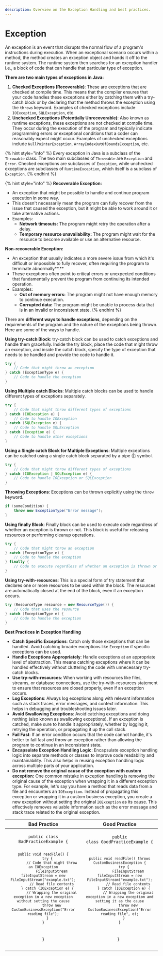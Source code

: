 ```yaml
---
description: Overview on the Exception Handling and best practices.
---
```


# Exception

An exception is an event that disrupts the normal flow of a program's instructions during execution. When an exceptional scenario occurs within a method, the method creates an exception object and hands it off to the runtime system. The runtime system then searches for an exception handler i.e., a block of code that can handle that particular type of exception.

**There are two main types of exceptions in Java:**

1. **Checked Exceptions (Recoverable)**: These are exceptions that are checked at compile time. This means that the compiler ensures that your code handles these exceptions either by catching them with a try-catch block or by declaring that the method throws the exception using the `throws` keyword. Examples of checked exceptions include `IOException`, `SQLException`, etc.
2. **Unchecked Exceptions (Potentially Unrecoverable)**: Also known as runtime exceptions, these exceptions are not checked at compile time. They occur during the execution of the program and typically indicate programming errors or exceptional conditions that a coder can reasonably expect might occur. Examples of unchecked exceptions include `NullPointerException`, `ArrayIndexOutOfBoundsException`, etc.

{% hint style="info" %}
Every exception in Java is a subclass of the `Throwable` class. The two main subclasses of `Throwable` are `Exception` and `Error`. Checked exceptions are subclasses of `Exception`, while unchecked exceptions are subclasses of `RuntimeException`, which itself is a subclass of `Exception`.
{% endhint %}

{% hint style="info" %}
**Recoverable Exception:**

* An exception that might be possible to handle and continue program execution in some way.
* This doesn't necessarily mean the program can fully recover from the issue that caused the exception, but it might be able to work around it or take alternative actions.
* Examples:
  * **Network timeouts:** The program might retry the operation after a delay.
  * **Temporary resource unavailability:** The program might wait for the resource to become available or use an alternative resource.

**Non-recoverable Exception:**

* An exception that usually indicates a more severe issue from which it's difficult or impossible to fully recover, often requiring the program to terminate abnormally**.**
* These exceptions often point to critical errors or unexpected conditions that fundamentally prevent the program from continuing its intended operation.
* Examples:
  * **Out of memory errors:** The program might not have enough memory to continue execution.
  * **Corrupted data:** The program might be unable to process data that is in an invalid or inconsistent state.
{% endhint %}

There are **different ways to handle exceptions**, depending on the requirements of the program and the nature of the exceptions being thrown. Here are some of the ways to handle.

**Using try-catch Block**: try-catch block can be used to catch exceptions and handle them gracefully. Inside the try block, place the code that might throw an exception, and inside the catch block, specify the type of exception that needs to be handled and provide the code to handle it.

```java
try {
    // Code that might throw an exception
} catch (ExceptionType e) {
    // Code to handle the exception
}
```

**Using Multiple catch Blocks**: Multiple catch blocks can be used to handle different types of exceptions separately.

```java
try {
    // Code that might throw different types of exceptions
} catch (IOException e) {
    // Code to handle IOException
} catch (SQLException e) {
    // Code to handle SQLException
} catch (Exception e) {
    // Code to handle other exceptions
}
```

**Using a Single catch Block for Multiple Exceptions**: Multiple exceptions can be catched using a single catch block separated by a pipe (|) symbol.

```java
try {
    // Code that might throw different types of exceptions
} catch (IOException | SQLException e) {
    // Code to handle IOException or SQLException
}
```

**Throwing Exceptions**: Exceptions can be thrown explicitly using the `throw` keyword.&#x20;

```java
if (someCondition) {
    throw new ExceptionType("Error message");
}
```

**Using finally Block**: Finally block can be used to execute code regardless of whether an exception is thrown or not. This block is useful for releasing resources or performing cleanup operations.

```java
try {
    // Code that might throw an exception
} catch (ExceptionType e) {
    // Code to handle the exception
} finally {
    // Code to execute regardless of whether an exception is thrown or not
}
```

**Using try-with-resources**: This is a special form of try statement that declares one or more resources to be used within the block. The resources are automatically closed at the end of the block, even if an exception occurs.

```java
try (ResourceType resource = new ResourceType()) {
    // Code that uses the resource
} catch (ExceptionType e) {
    // Code to handle the exception
}
```

**Best Practices in Exception Handling**

* **Catch Specific Exceptions**: Catch only those exceptions that can be handled. Avoid catching broader exceptions like `Exception` if specific exceptions can be used.
* **Handle Exceptions Appropriately**: Handle exceptions at an appropriate level of abstraction. This means catching exceptions where it can be handled effectively without cluttering the code with unnecessary try-catch blocks.
* **Use try-with-resources**: When working with resources like files, streams, or database connections, use the try-with-resources statement to ensure that resources are closed properly, even if an exception occurs.
* **Log Exceptions**: Always log exceptions along with relevant information such as stack traces, error messages, and context information. This helps in debugging and troubleshooting issues later.
* **Avoid Swallowing Exceptions**: Avoid catching exceptions and doing nothing (also known as swallowing exceptions). If an exception is catched, make sure to handle it appropriately, whether by logging it, retrying the operation, or propagating it up the call stack.
* **Fail Fast**: If an error condition occurs that the code cannot handle, it's better to fail fast and throw an exception rather than allowing the program to continue in an inconsistent state.
* **Encapsulate Exception Handling Logic**: Encapsulate exception handling logic into separate methods or classes to improve code readability and maintainability. This also helps in reusing exception handling logic across multiple parts of your application.
* **Do not remove the original cause of the exception with custom exception:** One common mistake in exception handling is removing the original cause of the exception when wrapping it in a different exception type. For example, let's say you have a method that reads data from a file and encounters an `IOException`. Instead of propagating this exception or wrapping it in a custom business exception, you create a new exception without setting the original `IOException` as its cause. This effectively removes valuable information such as the error message and stack trace related to the original exception.

<table data-full-width="true"><thead><tr><th align="center">Bad Practice</th><th align="center">Good Practice</th></tr></thead><tbody><tr><td align="center"><p></p><pre class="language-java"><code class="lang-java">public class BadPracticeExample {

    public void readFile() {
        try {
            // Code that might throw an IOException
            FileInputStream fileInputStream = new FileInputStream("example.txt");
            // Read file contents
        } catch (IOException e) {
            // Wrapping the original exception in a new exception without setting the cause
            throw new CustomBusinessException("Error reading file");
        }
    }
}
</code></pre></td><td align="center"><p></p><pre class="language-java"><code class="lang-java">public class GoodPracticeExample {

    public void readFile() throws CustomBusinessException {
        try {
            FileInputStream fileInputStream = new FileInputStream("example.txt");
            // Read file contents
        } catch (IOException e) {
            // Wrapping the original exception in a new exception and setting it as the cause
            throw new CustomBusinessException("Error reading file", e);
        }
    }
}
</code></pre></td></tr></tbody></table>
